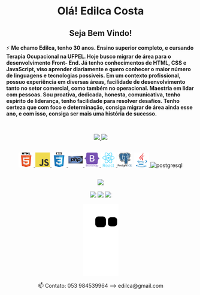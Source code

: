 <h1 align="center">Olá! Edilca Costa</h1>
<h2 align="center"><strong>Seja Bem Vindo!</strong></h2>

⚡ **Me chamo Edilca, tenho 30 anos. Ensino superior completo, e cursando Terapia Ocupacional na UFPEL. Hoje busco migrar de área para o desenvolvimento Front- End. Já tenho conhecimentos de HTML, CSS e JavaScript, viso aprender diariamente e quero conhecer o maior número de linguagens e tecnologias possiveis. Em um contexto profissional, possuo experiência em diversas áreas, facilidade de desenvolvimento tanto no setor comercial, como também no operacional. Maestria em lidar com pessoas. Sou proativa, dedicada, honesta, comunicativa, tenho espírito de liderança, tenho facilidade para resolver desafios. Tenho certeza que com foco e determinação, consiga migrar de área ainda esse ano, e com isso, consiga ser mais uma história de sucesso.**

##

##

<br>
<div align="center">
  <a href="https://github.com/Edilca">
  <img height="180em" src="https://github-readme-stats.vercel.app/api?username=Edilca&show_icons=true&theme=dark&include_all_commits=true&count_private=true"/>
  <img height="180em" src="https://github-readme-stats.vercel.app/api/top-langs/?username=Edilca&layout=compact&langs_count=7&theme=dark"/>
</div>
  
 ##
  
<div align = "center">
<img src="https://raw.githubusercontent.com/devicons/devicon/master/icons/html5/html5-original-wordmark.svg" alt="html5" width="40" height="40"/> </a> <a href="https://www.java.com" target="_blank"> 
<a href="https://developer.mozilla.org/en-US/docs/Web/JavaScript" target="_blank"> <img src="https://raw.githubusercontent.com/devicons/devicon/master/icons/javascript/javascript-original.svg" alt="javascript" width="40" height="40"/> </a> 
<a href="https://www.w3schools.com/css/" target="_blank"> <img src="https://raw.githubusercontent.com/devicons/devicon/master/icons/css3/css3-original-wordmark.svg" alt="css3" width="40" height="40"/> </a>
<a href="https://www.php.net" target="_blank"> <img src="https://raw.githubusercontent.com/devicons/devicon/master/icons/php/php-original.svg" alt="php" width="40" height="40"/> </a> 
  <a href="https://getbootstrap.com" target="_blank"> 
<img src="https://raw.githubusercontent.com/devicons/devicon/master/icons/bootstrap/bootstrap-plain-wordmark.svg" alt="bootstrap" width="40" height="40"/> </a> 
<a href="https://reactjs.org/" target="_blank"> <img src="https://raw.githubusercontent.com/devicons/devicon/master/icons/react/react-original-wordmark.svg" alt="react" width="40" height="40"/> </a> 
<img src="https://raw.githubusercontent.com/devicons/devicon/master/icons/postgresql/postgresql-original-wordmark.svg" alt="postgresql" width="40" height="40"/> </a> 
<a href="https://www.java.com" target="_blank"> <img src="https://raw.githubusercontent.com/devicons/devicon/master/icons/java/java-original.svg" alt="java" width="40" height="40"/> </a> 
<img src="https://user-images.githubusercontent.com/36648528/153305648-c9dccc2f-a205-4cef-8c40-dea62f59d813.png" alt="postgresql" width="40" height="40"/> </a> 
<a href="https://user-images.githubusercontent.com/36648528/153305648-c9dccc2f-a205-4cef-8c40-dea62f59d813.png" alt="java" width="40" height="40"/> </a> 
 </div>
 
 ##
 
 
 
<div align = "center">
  <div> 
  <a href="https://www.instagram.com/edilca_costa/" target="_blank"><img src="https://img.shields.io/badge/-Instagram-%23E4405F?style=for-the-badge&logo=instagram&logoColor=white" target="_blank"></a>

<a href="discord" target="_blank"><img src="https://img.shields.io/badge/Discord-7289DA?style=for-the-badge&logo=discord&logoColor=white" target="_blank"></a>
<a href = "mailto:edilca@gmail.com"><img src="https://img.shields.io/badge/-Gmail-%23333?style=for-the-badge&logo=gmail&logoColor=white" target="_blank"></a>
<a href="https://www.linkedin.com/in/edilca-costa-624254218/" target="_blank"><img src="https://img.shields.io/badge/-LinkedIn-%230077B5?style=for-the-badge&logo=linkedin&logoColor=white" target="_blank"></a>

![Snake animation](https://github.com/rafaballerini/rafaballerini/blob/output/github-contribution-grid-snake.svg)

</div>
📫 Contato: 053 984539964 --> edilca@gmail.com

</div>
